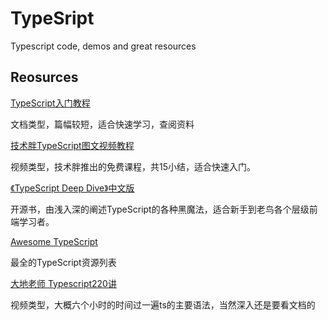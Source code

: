 # TypeSript

Typescript code, demos and great resources

## Reosurces

[TypeScript入门教程](https://ts.xcatliu.com/)

文档类型，篇幅较短，适合快速学习，查阅资料

[技术胖TypeScript图文视频教程](https://jspang.com/posts/2018/06/27/typesript.html)

视频类型，技术胖推出的免费课程，共15小结，适合快速入门。

[《TypeScript Deep Dive》中文版](https://jkchao.github.io/typescript-book-chinese/)

开源书，由浅入深的阐述TypeScript的各种黑魔法，适合新手到老鸟各个层级前端学习者。

[Awesome TypeScript](https://github.com/semlinker/awesome-typescript)

最全的TypeScript资源列表

[大地老师 Typescript220讲](https://www.bilibili.com/video/av38379328)

视频类型，大概六个小时的时间过一遍ts的主要语法，当然深入还是要看文档的
